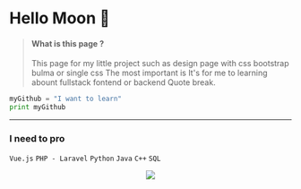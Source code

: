 # Hello Moon 🌙
> #### What is this page ?
> This page for my little project such as design page with css bootstrap bulma or single css 
> The most important is It's for me to learning abount fullstack fontend or backend
Quote break.
```python
myGithub = "I want to learn"
print myGithub
```
---
### I need to pro
`Vue.js`
`PHP - Laravel`
`Python`
`Java`
`C++`
`SQL`

<p align='center'>
   <a href="#"><img src="https://visitor-badge.glitch.me/badge?page_id=tc-dom.tc-dom"></a>
 </p>
 
 
<!--
**tc-dom/tc-dom** is a ✨ _special_ ✨ repository because its `README.md` (this file) appears on your GitHub profile.

Here are some ideas to get you started:

- 🔭 I’m currently working on ...
- 🌱 I’m currently learning ...
- 👯 I’m looking to collaborate on ...
- 🤔 I’m looking for help with ...
- 💬 Ask me about ...
- 📫 How to reach me: ...
- 😄 Pronouns: ...
- ⚡ Fun fact: ...
-->
